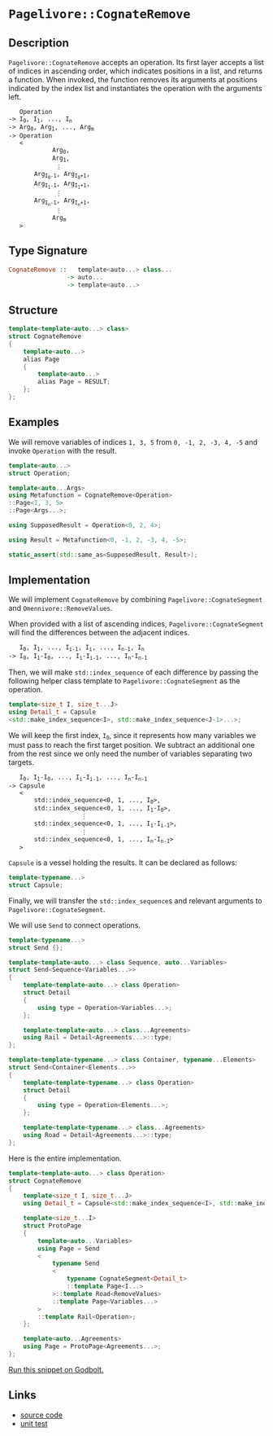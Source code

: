 <!-- Copyright 2024 Feng Mofan
SPDX-License-Identifier: Apache-2.0 -->

# `Pagelivore::CognateRemove`

## Description

`Pagelivore::CognateRemove` accepts an operation.
Its first layer accepts a list of indices in ascending order, which indicates positions in a list, and returns a function.
When invoked, the function removes its arguments at positions indicated by the index list and instantiates the operation with the arguments left.

<pre><code>   Operation
-> I<sub>0</sub>, I<sub>1</sub>, ..., I<sub>n</sub>
-> Arg<sub>0</sub>, Arg<sub>1</sub>, ..., Arg<sub>m</sub>
-> Operation
   <
            Arg<sub>0</sub>,
            Arg<sub>1</sub>,
             &vellip;
       Arg<sub>I<sub>0</sub>-1</sub>, Arg<sub>I<sub>0</sub>+1</sub>,
       Arg<sub>I<sub>1</sub>-1</sub>, Arg<sub>I<sub>1</sub>+1</sub>,
             &vellip;
       Arg<sub>I<sub>n</sub>-1</sub>, Arg<sub>I<sub>n</sub>+1</sub>,
             &vellip;
            Arg<sub>m</sub>
   ></code></pre>

## Type Signature

```Haskell
CognateRemove ::   template<auto...> class...
                -> auto...
                -> template<auto...>
```

## Structure

```C++
template<template<auto...> class>
struct CognateRemove
{
    template<auto...>
    alias Page
    {
        template<auto...>
        alias Page = RESULT;
    };
};
```

## Examples

We will remove variables of indices `1, 3, 5` from `0, -1, 2, -3, 4, -5` and invoke `Operation` with the result.

```C++
template<auto...>
struct Operation;

template<auto...Args>
using Metafunction = CognateRemove<Operation>
::Page<1, 3, 5>
::Page<Args...>;

using SupposedResult = Operation<0, 2, 4>;

using Result = Metafunction<0, -1, 2, -3, 4, -5>;

static_assert(std::same_as<SupposedResult, Result>);
```

## Implementation

We will implement `CognateRemove` by combining `Pagelivore::CognateSegment` and `Omennivore::RemoveValues`.

When provided with a list of ascending indices, `Pagelivore::CognateSegment` will find the differences between the adjacent indices.

<pre><code>   I<sub>0</sub>, I<sub>1</sub>, ..., I<sub>i-1</sub>, I<sub>i</sub>, ..., I<sub>n-1</sub>, I<sub>n</sub>
-> I<sub>0</sub>, I<sub>1</sub>-I<sub>0</sub>, ..., I<sub>i</sub>-I<sub>i-1</sub>, ..., I<sub>n</sub>-I<sub>n-1</sub></code></pre>

Then, we will make `std::index_sequence` of each difference by passing the following helper class template to `Pagelivore::CognateSegment` as the operation.

```C++
template<size_t I, size_t...J>
using Detail_t = Capsule
<std::make_index_sequence<I>, std::make_index_sequence<J-1>...>;
```

We will keep the first index, <code>I<sub>0</sub></code>, since it represents how many variables we must pass to reach the first target position.
We subtract an additional one from the rest since we only need the number of variables separating two targets.

<pre><code>   I<sub>0</sub>, I<sub>1</sub>-I<sub>0</sub>, ..., I<sub>i</sub>-I<sub>i-1</sub>, ..., I<sub>n</sub>-I<sub>n-1</sub>
-> Capsule
   <
       std::index_sequence&lt;0, 1, ..., I<sub>0</sub>&gt;,
       std::index_sequence&lt;0, 1, ..., I<sub>1</sub>-I<sub>0</sub>&gt;,
                    &vellip;
       std::index_sequence&lt;0, 1, ..., I<sub>i</sub>-I<sub>i-1</sub>&gt;,
                    &vellip;
       std::index_sequence&lt;0, 1, ..., I<sub>n</sub>-I<sub>n-1</sub>&gt;
   ></code></pre>

`Capsule` is a vessel holding the results. It can be declared as follows:

```C++
template<typename...>
struct Capsule;
```

Finally, we will transfer the `std::index_sequence`s and relevant arguments to `Pagelivore::CognateSegment`.

We will use `Send` to connect operations.

```C++
template<typename...>
struct Send {};

template<template<auto...> class Sequence, auto...Variables>
struct Send<Sequence<Variables...>>
{
    template<template<auto...> class Operation>
    struct Detail
    {
        using type = Operation<Variables...>;
    };

    template<template<auto...> class...Agreements>
    using Rail = Detail<Agreements...>::type;
};

template<template<typename...> class Container, typename...Elements>
struct Send<Container<Elements...>>
{
    template<template<typename...> class Operation>
    struct Detail
    {
        using type = Operation<Elements...>;
    };

    template<template<typename...> class...Agreements>
    using Road = Detail<Agreements...>::type;
};
```

Here is the entire implementation.

```C++
template<template<auto...> class Operation>
struct CognateRemove
{
    template<size_t I, size_t...J>
    using Detail_t = Capsule<std::make_index_sequence<I>, std::make_index_sequence<J-1>...>;

    template<size_t...I>
    struct ProtoPage
    {
        template<auto...Variables>
        using Page = Send
        <
            typename Send
            <
                typename CognateSegment<Detail_t>
                ::template Page<I...>
            >::template Road<RemoveValues>
            ::template Page<Variables...>
        >
        ::template Rail<Operation>;
    };

    template<auto...Agreements>
    using Page = ProtoPage<Agreements...>;
};
```

[Run this snippet on Godbolt.](https://godbolt.org/#z:OYLghAFBqd5QCxAYwPYBMCmBRdBLAF1QCcAaPECAMzwBtMA7AQwFtMQByARg9KtQYEAysib0QXACx8BBAKoBnTAAUAHpwAMvAFYTStJg1DIApACYAQuYukl9ZATwDKjdAGFUtAK4sGIAKwAzKSuADJ4DJgAcj4ARpjEIGb%2BAJykAA6oCoRODB7evgHBmdmOAuGRMSzxiclpdpgOuUIETMQE%2BT5%2BQbaY9mUMLW0EFdFxCUmptq3tnYU9CjMjEWPVE3UAlLaoXsTI7BzmgRHI3lgA1CaBbl6OtIQAnlfYJhoAgkcnZ5iX18iL6CwVGerw%2BZmODFOXguVzcBAe6UwAH0CMQmIQFCD3qCAPQAKgJePO2FUBFcADFiLJzoS8TjQWSWOkDGTYfDEcw2AA6HlYt6LYheBzE0kUqmCS4AdiskoAIlcrNj3ozmUxWdcVSzMLCmLdUDyuc9zqcmAoFOchJgAI5eRj7UjnXVEA0ANTaeCYsXomMCL3eAqFBBFZIY6Epslhlptdu11zdxA9XswCgNIN9oJM0tB5xz501atjbid%2Bp5UUwAHd44nvXzc%2BcvNkjOdlExgD8rrKLdbbZDC2XK%2B7Pd6DQ6q0Pk6n04FFR85QqM%2B98YTzgBZASoIgMB40wn05WYJlanV685jpN8gPCtcMDcCJ7Y6XnRZqvDIY0CRaYVTpYiOk8ANzEW0pQsM96EzeVpylSCZ1xWlm2ITAaFUHcCT3N583VOEEUYVhMAdbIAC9kQIPk0F7dIg2URDkN%2BTtUVteclTeJcCQtBBbgIehULpBkD1VLDi0nP1%2BQY4UhA4gguNjWDF3ggAlA9UH/TA3W8ZMePQzDC3ZXDuV5dN/TEoNFJYZTVKAjTMxlGCFxY%2BCLFNH4iyUTS%2BMPAtj2dHkAEkL2M85TPMtTbR9NwARAEAIiwVQkSUaNe1hHzhL5azs1zbT0pzWEsrrc4cRxc4AHUfgbdsADYNGopC8FUJLnlTSq81Qc5GB8BIC0uSrw0EAAVNo2wITFKsNd48tzarkPq30DR6gh%2BuIQaFFIXK6wK4qfnQKl0jzBAfkiUlHUW9rBFGt5xpzXTOXw1aMpw66DUc5AAGsFqW3La1zZ9HDfcjP0A2g/yIc48HQB5aAgDZcvWqINx%2BAgEDVLqNAkzjwKavBzQiZ9BA9Ml0HOWJtwB0LocKr9USYBxMAJqgqRYXb4f4rVznSNo8LJYgUzJ85eoQTGQfNeJRDK85yx%2Bcs6EBtmXtalTiGJwdzzG3N1oiYGTEq69by3TWNDOusAFojVRqTwJV7LrlunM5rezAhsiknMBHa3zie16BvthRHcs1MLd%2BF5pzsutMuuISeTeYBEIPRghs%2BnMGwiYBm1bdtAk7LBTl0iBQfB2Ftc3J5rkj6O2EEH1sGEyGoaDh9bOY0Oiz1A0fIdcOuQAKX8wVhSClSQuTWEIqi0Mvzi7sYyS4SCIIdBIuisf4p7fZYQ7lLDNnGcQ%2BZzz/Zy/21sKkr61cvXJtq6bK95Jrgbatg0TJZHbc9uORtd8%2B6uuPyZp5Z/Fq9laB9VZH02ttRm5wDpBgGidAgBsLpXTwoA86F11rH1FmfGiF9rhdx/oaG%2BLVgAtSplSM04D8A4xXkAnM614gEHFowPM5YWozCWnA8aH9V4NR5CuUG6B6B2yGkgi6%2BUQHnC2qgHaCN9oUyOsAGBbC8oILYEI%2BB908KPSph7f%2Bcc94bzrN9V874GD/TEEDFqucIZQ39sbX07E0bal0W4V2f8lo%2B3Ui7Khq5eH8Jft7EATsPHIPGu7ARfiAm8l0YHWSQS8w70Es3COUdMAx3LvHE%2BScU5tjomIxotBs4WPzuuQusIS7JLLnHXBzxq5MVnPXD4cllyKWQLsbIKlzguR%2BLSLScTCzt1bmYg0HcHRKOdjyAA8lI4gUZl6Dw3peEySl%2B6WTCsPBesUl6Ty/tPJ8s956j3WRPRK2DtkTL2lMw5%2BwUwGREmlf2mVHGu1QaVU%2BlUOFfy4XgjQzVWoMHag/CqGgXFez1gousby3DfyvlyIFgjHmiPEZIvaECZHQPKaCu6HJEFwo2ifAF4KcFQr1t8whjpkAkPNFIsRmNWiJU8TQ%2B29CGCMOYb49FOZ8UfJ4YCHx2jlrYuPgi8BkDZHyNdiMlR40RkaJeqEj6eivqtB%2BkYkxgNiwgzBpY3KNjsDBjFBGB5niRmBUWRZdSYVTkJGmTGK5hp5XjUitpTJhYQm%2BLcbaFKkTcoOp6U6uVTjPEwrCb7HkEq8pcr4ZgUJbrRkKLTNE7eHl4neS5KUlJFSRJ1kTk2FsWSOw5KzjhHOGrCk3mKcXJJaaK5Vw2DXWCc5a71PssuIs6QFBeG4l09yAkdJqP0rakS8z2lMFbe2mSdlWJEktKGNy%2B5E09sxX27ugYuzTrSvW6JjdG7tyNCaUhVrextwSVyMCsyB0BSnegSMFzCwnptWmG5WY7k9LZM%2BsOR6d0GFIWMxED9chpMHbKe26JaAfUfTEzNjZk66Wyd%2BjqAxYS3vXlvXMEEam5U3a%2BpuyaP2mhtam8pFdcpZuTvJYD2TAOtDoCUitBHhIOpwmh9ddkMNzrZL2mNOHSEeEEOiSIZA8zsYNNgegBGl3iVcLCbjlG%2BOwmE5W9eD7kOXUw5uwT1zjSfvNLB39Ah/0BQo8B0DSm8rEYE4iGDP6Xy6euHJ2j1yal1lQw29DKmVNqf7Rp3DBp8Ox0I/7Uz8lUBMAJnmgzVHy2l183RkAulGN1LgsuXqCJXxiGUBImdGFMPbrmQFJL6QUu0DSztNd8XZ3dq8i1ckeAuakRyz3IMeWCtFdhFVmrqUwMQYydBvNptpI5SnHW0rmXWNvuBq1xYh7gaWnIpeury7GuiEKxIlr1WJtdhm%2B14zpnuvpzsWbQs43atRIzExhuWWTyHcmy1abAh0BXYNBarmYmGvJcW8164l31u3YdI9u9G9bkxO2wx3RnYSQhjDOKWr2EF0/AW6l5b1xfvRdi3a843q52%2Bo%2B6tggDobuhjjSdobE72moGAMwMklpgDlIyyx8ro2Swed3Vpyz8G5vCg8GTgslPykneM43IiJFzj9IFyiQZen6vnDCyBveHX4GYZF7AnkABpNJdZEI2mqxpCAqYzDlXMOVCASvfhuHOB3GtrtTMAAleGMBRBZuDf6v4Og7obJXSHQNDYTXTrDDOfOpNR6ZnNadOwXrYzD3mr34fpGo5F8uyOGOo/R92wKhnrhS5j2UqL1yk8s2t4CW3R20OLkKj5UMr4NKiCZWIBQLV4is1wzTdJTY9arP2ePBKK835PpG9DvSsYM0Kol3nrATKStF5ifzvAxE7fC6nyRMXqPB3D8YEPXZI8Yrt5mUlZ3CmjNivl3P0XyvVe5nV14TX5pte8l1/rw3xvTfm88aZqXdu83aaswwbfpvXfu%2BYsIoH5mPWEmGo7GEe%2BWb2COEKO%2B2eMWCeA%2B9qMWPqpG4WbgL%2BheDajmp2jaXuR4IBMO3mNGvmaSpma4tAIWu2y%2Bn%2BEWmeceMBKOg24%2BxOHO5OmAfcnSu4XauBcI522GtiTO5w7%2BrOZ6EuzBBYbBvOLmPeCuQuBEh%2BiuncxBkGkuQGdAr%2Bu2Laba4E1ww8LATAz0yIaym%2BmyEKzwM8c8IAuh%2BhSIhhGyRybgLuXAHyBOf%2BGUB%2B0%2B8hkKuUg61Et4Qee%2BhqPBDOt6J%2BCcShQe2Soeni%2B84Gqi4ekRMR400RwiwiRqohFOmAVOscsIaBIRyROenUfhWy9mnijmvo%2BRj8gWwWsIbBA8fmCReU5RPwhRbgiGxR9RuRjRKeKBghjux2MunurhPe7cfu6aRGYRqc2SPhRAzRIxf2fRtSjBtISxyx6ExOvUyYQ0GWE6yxSx6EGY4IXw0IacNwdwjwqUZWXB2Wwhy6PR1mG6gR3mi0dRJBQGVAXgkIAw2SaRrBJqsItxVBIkkUzRXADowQ5w/gfIQJqcJSTxv%2BjapmQgXg6QJQNMikmhQYb%2BLOjubgGgDoZgDokgzh8JShaJ7aGJu2K4rx7xTQ1mOJDohsIJ5w%2BJ5whsYJ0gLJEJA2dkBiyASIDe7QEAw8CgeEfJYUiJyJWQqJyYZJDopJeSzwtaHAWwtAnA/gvAfgHAWgpAqAnATilg1gT4Owew7Y4IPApABAmgSpWwz0AQZgXIkoZgkgAAHE6f4BoCkP4GYBoOVE6cECqRwJILwCwBIBoLiRqVqTqRwLwN7LiRaZqUqaQHALADAIgCADsAQOkLcOQJQGgEyHQAkFEHhJwKoE6eVIbOVJIOcMAMgG%2BFIFyGYLwDTIQCQKDHoPwIICIGIOwFIDIIIIoCoOoPGaQLoCCeWGiOkJwDwMqaqeqZadqZwGMrcJmUGKgFQOcCWWWRWVWTWecHWWYOcBAB4HmfQL%2BEcFwBsLwHGVoFsBAEgLmfliedmRAPefmYkMAFIPiTQHkgkN7BALEHObEBEG0A8JObwIBcwArGMrENoI0HGWabmeUmMgwLQCBUOVgLEF4MAEWLQLQN7NwLwFgLoUYOIGhZrk0CpHhVqV%2BI0LcAcGaerH0HOfcLEGiArB4FgHOaiHgMGfhaQPLLEJKYBkRcAPcEYJaVsFQAYMAAoC6HgBWLBhqWae2cIItt2dIMpf2WoHOSOfoIYMYNYNYPoHgLEN7JAFsBIgMHhYbACB2KYPqZYF6bwOZMQAmFgKZZDL0P0LkC4KGHMH4CCWECsFUDUHoCUDkAIH5aFVkOFQwKMMFRMCCQ0DSYMEsJFYlX0LBc0EsHFeMIkIlalZ4F0HoM%2BO0DlWsHlVsDXrsPsBINORwGqaQOGU5ZwOuaWeWZWdWbWZIPWQebgM2aeaaReeaeJVsHtMFhMB5TaZIIEFyCkIEJKJIBoJII6ZVBoP4OVGkP6YGaQMGYEFwFyOVFwD6SkE6Udf4JIFwKkIEOVI1XOZGdGSALGeJYmSmbeWmUuVmRQM%2BagMeQWUWRwG0CwP%2BJKIbEwJ5k2FwCkFyPtVRfgEQK5W2bIJ2eID2RpUoFpUOboPiWOcOqBXVQ1U1fORwIuRmbcOcKuUdEDSDWDSaBDVDTDQeUeQ%2BQkJcOCGYENVeQmW9S%2BY%2BV9TzRMIDcDYbLTe%2BSkFwLiV%2BZzL%2Bf%2BUOeBcBaBaQHLZBdBbBQrQhbHEhShXOehZhdhbhQrYRXpSRVqfgIhORcmHOdRc0mSArQxf6VqcxaxQ8OxQcFqVxTxWafxYJQeEbUnM9ZJa2DJXJeWApQrcpcjWpb2fIOjYOVqVjbpWJXZVYJYEZSZfAOZZRLkFZTZenEndYI5dqfLK5RbWZZ5Zlc4BAK4GlSEKGGVSFSCWFQMNXY3bkHXQlWXclUMLMIVYUOlV5QIF3csJULlcVQVQUP5dMMMG3RVdsNVd2fjbOUOZGZTULTTQYHTdDVyF8hAH1fDazXtRzSNaQGNVgIkB5VtUGSAIEFDUtZKKkJKJKIEMtZIBWSCYTfdbYI9cNfGTea9UgOmcuU%2BfzcQIWWwJwIDVuSwAoP%2BG%2BP%2BJDVyFqIsI2XDS2XPCCeHapRIOpbIJpbHToFfaQDjROfhQvbdUvQuR9SuWuRA5WVAzA%2BcHA1DYg0GIeT9czQNYEIEIfT/YmXeWw6%2BUA/wyef4sgMiUiIw0iMw3ycQCwBWXwHQFLZQDLVqUrahWaao1BTBQ4GrT9YhchahSbZgBhVhWIPrbxYbcRa7QRWRY4BRZbaoDRTbbxXbUxcZU7S7ZxQmB7bwF7UoEJb7WJTwwHdJbJfJRyGHUjZg6jTgzHdpQQ%2BvfpfZTYMxe5RnZZZwDiBFHnQ5RGUXaDCXR5UlQMD5e4D3RPYFcPeVVFaULkM3dFQMNPcVRlZ3WPUVX3eXSlVPUFSPflcMNXSVUPasPXZVUaTVeefoDOWQxGS1TQ%2BcHQ7A/A8w71Sgxw%2BeZeUfSfRNXVdtcGWYFDZw/4G6RdaGZw5KD6VM81VGZ/U9T/daSAJIJKPWXfVwFICkLfXNVwJKBMxwIEIvdM1c5zTWt8w2Rc0Tes7c3xT%2Bd5ZIEAA%3D%3D%3D)

## Links

- [source code](../../../../conceptrodon/descend/descend/pagelivore/cognate_remove.hpp)
- [unit test](../../../../tests/unit/metafunctions/pagelivore/cognate_remove.test.hpp)
